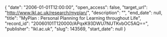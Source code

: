 {
  "date": "2006-01-01T12:00:00", 
  "open_access": false, 
  "target_url": "http://www.lkl.ac.uk/research/myplan/", 
  "description": "", 
  "end_date": null, 
  "title": "MyPlan : Personal Planning for Learning throughout Life", 
  "record_id": "20060101T120000/APqxK93DWU7NUTKvbOC5AQ==", 
  "publisher": "lkl.ac.uk", 
  "slug": 143569, 
  "start_date": null
}

